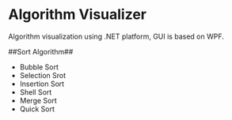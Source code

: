 Algorithm Visualizer
===================

Algorithm visualization using .NET platform, GUI is based on WPF.

##Sort Algorithm##

* Bubble Sort
* Selection Srot
* Insertion Sort
* Shell Sort
* Merge Sort
* Quick Sort

